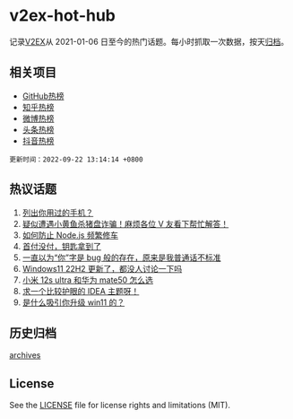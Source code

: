 # v2ex-hot-hub

 记录[V2EX](https://www.v2ex.com/)从 2021-01-06 日至今的热门话题。每小时抓取一次数据，按天[归档](archives)。
 
 ## 相关项目

- [GitHub热榜](https://github.com/snaildev/github-hot-hub)
- [知乎热榜](https://github.com/snaildev/zhihu-hot-hub)
- [微博热榜](https://github.com/snaildev/weibo-hot-hub)
- [头条热榜](https://github.com/snaildev/toutiao-hot-hub)
- [抖音热榜](https://github.com/snaildev/douyin-hot-hub)


 `更新时间：2022-09-22 13:14:14 +0800`

## 热议话题

1. [列出你用过的手机？](https://www.v2ex.com/t/881926)
1. [疑似遭遇小黄鱼杀猪盘诈骗！麻烦各位 V 友看下帮忙解答！](https://www.v2ex.com/t/882020)
1. [如何防止 Node.js 频繁修车](https://www.v2ex.com/t/881929)
1. [首付没付，钥匙拿到了](https://www.v2ex.com/t/882021)
1. [一直以为“你”字是 bug 般的存在，原来是我普通话不标准](https://www.v2ex.com/t/881879)
1. [Windows11 22H2 更新了，都没人讨论一下吗](https://www.v2ex.com/t/881902)
1. [小米 12s ultra 和华为 mate50 怎么选](https://www.v2ex.com/t/882053)
1. [求一个比较护眼的 IDEA 主题呀！](https://www.v2ex.com/t/881862)
1. [是什么吸引你升级 win11 的？](https://www.v2ex.com/t/882017)

## 历史归档

[archives](archives)

## License

See the [LICENSE](LICENSE) file for license rights and limitations (MIT).
